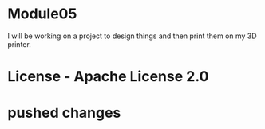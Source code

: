 # Module05
I will be working on a project to design things and then print them on my 3D printer.
# License - Apache License 2.0
# pushed changes

